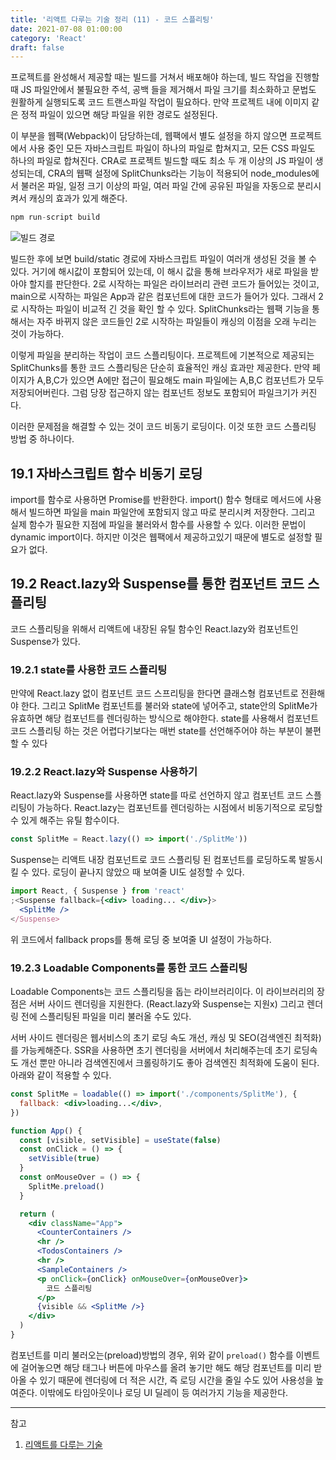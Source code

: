 ```yaml
---
title: '리액트 다루는 기술 정리 (11) - 코드 스플리팅'
date: 2021-07-08 01:00:00
category: 'React'
draft: false
---
```


프로젝트를 완성해서 제공할 때는 빌드를 거쳐서 배포해야 하는데, 빌드 작업을 진행할 때 JS 파일안에서 불필요한 주석, 공백 들을 제거해서 파일 크기를 최소화하고 문법도 원활하게 실행되도록 코드 트랜스파일 작업이 필요하다. 만약 프로젝트 내에 이미지 같은 정적 파일이 있으면 해당 파일을 위한 경로도 설정된다.

이 부분을 웹팩(Webpack)이 담당하는데, 웹팩에서 별도 설정을 하지 않으면 프로젝트에서 사용 중인 모든 자바스크립트 파일이 하나의 파일로 합쳐지고, 모든 CSS 파일도 하나의 파일로 합쳐진다. CRA로 프로젝트 빌드할 때도 최소 두 개 이상의 JS 파일이 생성되는데, CRA의 웹팩 설정에 SplitChunks라는 기능이 적용되어 node_modules에서 불러온 파일, 일정 크기 이상의 파일, 여러 파일 간에 공유된 파일을 자동으로 분리시켜서 캐싱의 효과가 있게 해준다.

```jsx
npm run-script build
```

![빌드 경로](https://ifh.cc/g/r4pyyB.jpg)

빌드한 후에 보면 build/static 경로에 자바스크립트 파일이 여러개 생성된 것을 볼 수 있다. 거기에 해시값이 포함되어 있는데, 이 해시 값을 통해 브라우저가 새로 파일을 받아야 할지를 판단한다. 2로 시작하는 파일은 라이브러리 관련 코드가 들어있는 것이고, main으로 시작하는 파일은 App과 같은 컴포넌트에 대한 코드가 들어가 있다. 그래서 2로 시작하는 파일이 비교적 긴 것을 확인 할 수 있다. SplitChunks라는 웹팩 기능을 통해서는 자주 바뀌지 않은 코드들인 2로 시작하는 파일들이 캐싱의 이점을 오래 누리는 것이 가능하다.

이렇게 파일을 분리하는 작업이 코드 스플리팅이다. 프로젝트에 기본적으로 제공되는 SplitChunks를 통한 코드 스플리팅은 단순히 효율적인 캐싱 효과만 제공한다. 만약 페이지가 A,B,C가 있으면 A에만 접근이 필요해도 main 파일에는 A,B,C 컴포넌트가 모두 저장되어버린다. 그럼 당장 접근하지 않는 컴포넌트 정보도 포함되어 파일크기가 커진다.

이러한 문제점을 해결할 수 있는 것이 코드 비동기 로딩이다. 이것 또한 코드 스플리팅 방법 중 하나이다.

## 19.1 자바스크립트 함수 비동기 로딩

import를 함수로 사용하면 Promise를 반환한다. import() 함수 형태로 메서드에 사용해서 빌드하면 파일을 main 파일안에 포함되지 않고 따로 분리시켜 저장한다. 그리고 실제 함수가 필요한 지점에 파일을 불러와서 함수를 사용할 수 있다. 이러한 문법이 dynamic import이다. 하지만 이것은 웹팩에서 제공하고있기 때문에 별도로 설정할 필요가 없다.

## 19.2 React.lazy와 Suspense를 통한 컴포넌트 코드 스플리팅

코드 스플리팅을 위해서 리액트에 내장된 유틸 함수인 React.lazy와 컴포넌트인 Suspense가 있다.

### 19.2.1 state를 사용한 코드 스플리팅

만약에 React.lazy 없이 컴포넌트 코드 스프리팅을 한다면 클래스형 컴포넌트로 전환해야 한다. 그리고 SplitMe 컴포넌트를 불러와 state에 넣어주고, state안의 SplitMe가 유효하면 해당 컴포넌트를 렌더링하는 방식으로 해야한다. state를 사용해서 컴포넌트 코드 스플리팅 하는 것은 어렵다기보다는 매번 state를 선언해주어야 하는 부분이 불편할 수 있다

### 19.2.2 React.lazy와 Suspense 사용하기

React.lazy와 Suspense를 사용하면 state를 따로 선언하지 않고 컴포넌트 코드 스플리팅이 가능하다. React.lazy는 컴포넌트를 렌더링하는 시점에서 비동기적으로 로딩할 수 있게 해주는 유틸 함수이다.

```jsx
const SplitMe = React.lazy(() => import('./SplitMe'))
```

Suspense는 리액트 내장 컴포넌트로 코드 스플리팅 된 컴포넌트를 로딩하도록 발동시킬 수 있다. 로딩이 끝나지 않았으 때 보여줄 UI도 설정할 수 있다.

```jsx
import React, { Suspense } from 'react'
;<Suspense fallback={<div> loading... </div>}>
  <SplitMe />
</Suspense>
```

위 코드에서 fallback props를 통해 로딩 중 보여줄 UI 설정이 가능하다.

### 19.2.3 Loadable Components를 통한 코드 스플리팅

Loadable Components는 코드 스플리팅을 돕는 라이브러리이다. 이 라이브러리의 장점은 서버 사이드 렌더링을 지원한다. (React.lazy와 Suspense는 지원x) 그리고 렌더링 전에 스플리팅된 파일을 미리 불러올 수도 있다.

서버 사이드 렌더링은 웹서비스의 초기 로딩 속도 개선, 캐싱 및 SEO(검색엔진 최적화)를 가능케해준다. SSR을 사용하면 초기 렌더링을 서버에서 처리해주는데 초기 로딩속도 개선 뿐만 아니라 검색엔진에서 크롤링하기도 좋아 검색엔진 최적화에 도움이 된다. 아래와 같이 적용할 수 있다.

```jsx
const SplitMe = loadable(() => import('./components/SplitMe'), {
  fallback: <div>loading...</div>,
})

function App() {
  const [visible, setVisible] = useState(false)
  const onClick = () => {
    setVisible(true)
  }
  const onMouseOver = () => {
    SplitMe.preload()
  }

  return (
    <div className="App">
      <CounterContainers />
      <hr />
      <TodosContainers />
      <hr />
      <SampleContainers />
      <p onClick={onClick} onMouseOver={onMouseOver}>
        코드 스플리팅
      </p>
      {visible && <SplitMe />}
    </div>
  )
}
```

컴포넌트를 미리 불러오는(preload)방법의 경우, 위와 같이 `preload()` 함수를 이벤트에 걸어놓으면 해당 태그나 버튼에 마우스를 올려 놓기만 해도 해당 컴포넌트를 미리 받아올 수 있기 때문에 렌더링에 더 적은 시간, 즉 로딩 시간을 줄일 수도 있어 사용성을 높여준다. 이밖에도 타임아웃이나 로딩 UI 딜레이 등 여러가지 기능을 제공한다.

---

참고

1. [리액트를 다루는 기술](https://book.naver.com/bookdb/book_detail.nhn?bid=15372757)
